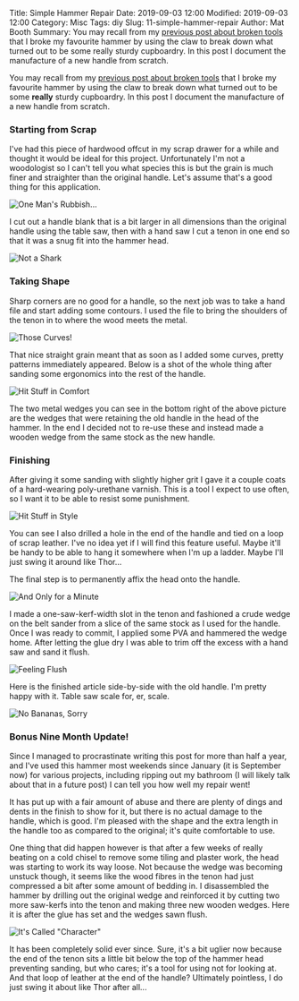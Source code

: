 Title: Simple Hammer Repair
Date: 2019-09-03 12:00
Modified: 2019-09-03 12:00
Category: Misc
Tags: diy
Slug: 11-simple-hammer-repair
Author: Mat Booth
Summary: You may recall from my [previous post about broken tools]({filename}/07-broken-tools.html) that I broke my favourite hammer by using the claw to break down what turned out to be some really sturdy cupboardry. In this post I document the manufacture of a new handle from scratch.

You may recall from my [previous post about broken tools]({filename}/07-broken-tools.html) that I broke my favourite hammer by using the claw to break down what turned out to be some **really** sturdy cupboardry. In this post I document the manufacture of a new handle from scratch.

### Starting from Scrap

I've had this piece of hardwood offcut in my scrap drawer for a while and thought it would be ideal for this project. Unfortunately I'm not a woodologist so I can't tell you what species this is but the grain is much finer and straighter than the original handle. Let's assume that's a good thing for this application.

![One Man's Rubbish...]({filename}/images/diy/11-1-table-saw-blank_small.jpg)

I cut out a handle blank that is a bit larger in all dimensions than the original handle using the table saw, then with a hand saw I cut a tenon in one end so that it was a snug fit into the hammer head.

![Not a Shark]({filename}/images/diy/11-2-hammer-head-tenon_small.jpg)

### Taking Shape

Sharp corners are no good for a handle, so the next job was to take a hand file and start adding some contours. I used the file to bring the shoulders of the tenon in to where the wood meets the metal.

![Those Curves!]({filename}/images/diy/11-3-hand-filed-shoulder_small.jpg)

That nice straight grain meant that as soon as I added some curves, pretty patterns immediately appeared. Below is a shot of the whole thing after sanding some ergonomics into the rest of the handle.

![Hit Stuff in Comfort]({filename}/images/diy/11-4-shaped-handle_small.jpg)

The two metal wedges you can see in the bottom right of the above picture are the wedges that were retaining the old handle in the head of the hammer. In the end I decided not to re-use these and instead made a wooden wedge from the same stock as the new handle.

### Finishing

After giving it some sanding with slightly higher grit I gave it a couple coats of a hard-wearing poly-urethane varnish. This is a tool I expect to use often, so I want it to be able to resist some punishment.

![Hit Stuff in Style]({filename}/images/diy/11-5-varnish-leather_small.jpg)

You can see I also drilled a hole in the end of the handle and tied on a loop of scrap leather. I've no idea yet if I will find this feature useful. Maybe it'll be handy to be able to hang it somewhere when I'm up a ladder. Maybe I'll just swing it around like Thor...

The final step is to permanently affix the head onto the handle.

![And Only for a Minute]({filename}/images/diy/11-6-wedge-just-the-tip_small.jpg)

I made a one-saw-kerf-width slot in the tenon and fashioned a crude wedge on the belt sander from a slice of the same stock as I used for the handle. Once I was ready to commit, I applied some PVA and hammered the wedge home. After letting the glue dry I was able to trim off the excess with a hand saw and sand it flush.

![Feeling Flush]({filename}/images/diy/11-7-wedge-trimmed-flush_small.jpg)

Here is the finished article side-by-side with the old handle. I'm pretty happy with it. Table saw scale for, er, scale.

![No Bananas, Sorry]({filename}/images/diy/11-8-finished-comparison_small.jpg)

### Bonus Nine Month Update!

Since I managed to procrastinate writing this post for more than half a year, and I've used this hammer most weekends since January (it is September now) for various projects, including ripping out my bathroom (I will likely talk about that in a future post) I can tell you how well my repair went!

It has put up with a fair amount of abuse and there are plenty of dings and dents in the finish to show for it, but there is no actual damage to the handle, which is good. I'm pleased with the shape and the extra length in the handle too as compared to the original; it's quite comfortable to use.

One thing that did happen however is that after a few weeks of really beating on a cold chisel to remove some tiling and plaster work, the head was starting to work its way loose. Not because the wedge was becoming unstuck though, it seems like the wood fibres in the tenon had just compressed a bit after some amount of bedding in. I disassembled the hammer by drilling out the original wedge and reinforced it by cutting two more saw-kerfs into the tenon and making three new wooden wedges. Here it is after the glue has set and the wedges sawn flush.

![It's Called "Character"]({filename}/images/diy/11-9-update-wedges_small.jpg)

It has been completely solid ever since. Sure, it's a bit uglier now because the end of the tenon sits a little bit below the top of the hammer head preventing sanding, but who cares; it's a tool for using not for looking at. And that loop of leather at the end of the handle? Ultimately pointless, I do just swing it about like Thor after all...
